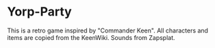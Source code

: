 # Yorp-Party
This is a retro game inspired by "Commander Keen". 
All characters and items are copied from the KeenWiki. 
Sounds from Zapsplat.
